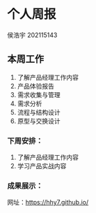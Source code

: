 # 个人周报

侯浩宇 202115143

## 本周工作

1. 了解产品经理工作内容
2. 产品体验报告
3. 需求收集与管理
4. 需求分析
5. 流程与结构设计
2. 原型与交换设计

### 下周安排：

1. 了解产品经理工作内容
2. 学习产品实战内容

### 成果展示：

网址：https://hhy7.github.io/